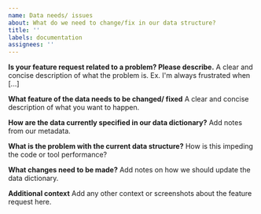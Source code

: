 ```yaml
---
name: Data needs/ issues
about: What do we need to change/fix in our data structure?
title: ''
labels: documentation
assignees: ''
---
```


**Is your feature request related to a problem? Please describe.**
A clear and concise description of what the problem is. Ex. I'm always frustrated when [...]

**What feature of the data needs to be changed/ fixed**
A clear and concise description of what you want to happen.

**How are the data currently specified in our data dictionary?**
Add notes from our metadata.

**What is the problem with the current data structure?**
How is this impeding the code or tool performance?

**What changes need to be made?**
Add notes on how we should update the data dictionary.

**Additional context**
Add any other context or screenshots about the feature request here.
